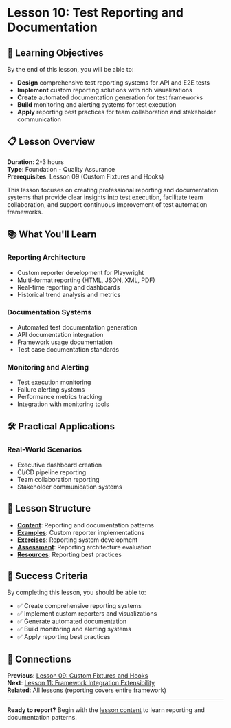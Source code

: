 # Lesson 10: Test Reporting and Documentation

## 🎯 Learning Objectives

By the end of this lesson, you will be able to:
- **Design** comprehensive test reporting systems for API and E2E tests
- **Implement** custom reporting solutions with rich visualizations
- **Create** automated documentation generation for test frameworks
- **Build** monitoring and alerting systems for test execution
- **Apply** reporting best practices for team collaboration and stakeholder communication

## 📋 Lesson Overview

**Duration**: 2-3 hours  
**Type**: Foundation - Quality Assurance  
**Prerequisites**: Lesson 09 (Custom Fixtures and Hooks)

This lesson focuses on creating professional reporting and documentation systems that provide clear insights into test execution, facilitate team collaboration, and support continuous improvement of test automation frameworks.

## 📚 What You'll Learn

### **Reporting Architecture**
- Custom reporter development for Playwright
- Multi-format reporting (HTML, JSON, XML, PDF)
- Real-time reporting and dashboards
- Historical trend analysis and metrics

### **Documentation Systems**
- Automated test documentation generation
- API documentation integration
- Framework usage documentation
- Test case documentation standards

### **Monitoring and Alerting**
- Test execution monitoring
- Failure alerting systems
- Performance metrics tracking
- Integration with monitoring tools

## 🛠️ Practical Applications

### **Real-World Scenarios**
- Executive dashboard creation
- CI/CD pipeline reporting
- Team collaboration reporting
- Stakeholder communication systems

## 📁 Lesson Structure

- **[Content](content.md)**: Reporting and documentation patterns
- **[Examples](examples/)**: Custom reporter implementations
- **[Exercises](exercises/)**: Reporting system development
- **[Assessment](assessment.md)**: Reporting architecture evaluation
- **[Resources](resources.md)**: Reporting best practices

## 🎯 Success Criteria

By completing this lesson, you should be able to:
- ✅ Create comprehensive reporting systems
- ✅ Implement custom reporters and visualizations
- ✅ Generate automated documentation
- ✅ Build monitoring and alerting systems
- ✅ Apply reporting best practices

## 🔗 Connections

**Previous**: [Lesson 09: Custom Fixtures and Hooks](../lesson-09-custom-fixtures-and-hooks/)  
**Next**: [Lesson 11: Framework Integration Extensibility](../lesson-11-framework-integration-extensibility/)  
**Related**: All lessons (reporting covers entire framework)

---

**Ready to report?** Begin with the [lesson content](content.md) to learn reporting and documentation patterns.